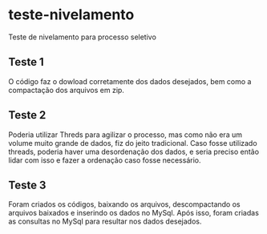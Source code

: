 # teste-nivelamento
Teste de nivelamento para processo seletivo

## Teste 1
O código faz o dowload corretamente dos dados desejados, bem como a compactação dos arquivos em zip.

## Teste 2
Poderia utilizar Threds para agilizar o processo, mas como não era um volume muito grande de dados, fiz do jeito tradicional. Caso fosse utilizado threads, poderia haver uma desordenação dos dados, e seria preciso então lidar com isso e fazer a ordenação caso fosse necessário.


## Teste 3
Foram criados os códigos, baixando os arquivos, descompactando os arquivos baixados e inserindo os dados no MySql. Após isso, foram criadas as consultas no MySql para resultar nos dados desejados.
